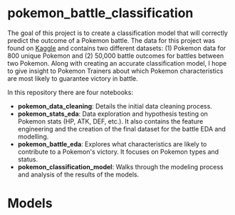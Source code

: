# pokemon_battle_classification

The goal of this project is to create a classification model that will correctly predict the outcome of a Pokemon battle. The data for this project was found on [Kaggle](https://www.kaggle.com/terminus7/pokemon-challenge) and contains two different datasets: (1) Pokemon data for 800 unique Pokemon and (2) 50,000 battle outcomes for battles between two Pokemon. Along with creating an accurate classification model, I hope to give insight to Pokemon Trainers about which Pokemon characteristics are most likely to guarantee victory in battle. 

In this repository there are four notebooks:
 * **pokemon_data_cleaning**: Details the initial data cleaning process.
 * **pokemon_stats_eda**: Data exploration and hypothesis testing on Pokemon stats (HP, ATK, DEF, etc.). It also contains the feature engineering and the creation of the final dataset for the battle EDA and modelling. 
 * **pokemon_battle_eda**: Explores what characteristics are likely to contribute to a Pokemon's victory. It focuses on Pokemon types and status.
 * **pokemon_classification_model**: Walks through the modeling process and analysis of the results of the models. 
 
 # Models
 
 
